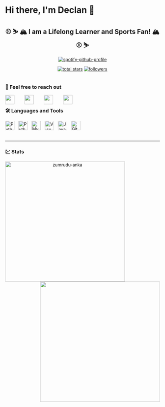 # Hi there, I'm Declan 🤙


<div align="center">

## ⚾ ⛷️ 🏔️ I am a Lifelong Learner and Sports Fan! 🏔️ ⚾ ⛷️


[![spotify-github-profile](https://spotify-github-profile.vercel.app/api/view?uid=31prxvnieesqxmye2objinsowaxy&cover_image=true&theme=default&show_offline=false&background_color=121212)](https://spotify-github-profile.vercel.app/api/view?uid=31prxvnieesqxmye2objinsowaxy&redirect=true)

   <a href="https://github.com/dec1costello?tab=repositories&sort=stargazers">
   <img alt="total stars" title="Total stars on GitHub" src="https://custom-icon-badges.demolab.com/github/stars/dec1costello?color=55960c&style=for-the-badge&labelColor=488207&logo=star"/></a>
  
  <a href="https://github.com/dec1costello?tab=followers">
    <img alt="followers" title="Follow me on Github" src="https://custom-icon-badges.demolab.com/github/followers/dec1costello?color=236ad3&labelColor=1155ba&style=for-the-badge&logo=person-add&label=Follow&logoColor=white"/></a>
  
</div>

<br />


###  👋 Feel free to reach out

<a href="https://twitter.com/dec1costello"><img align="left" src="https://www.vectorlogo.zone/logos/twitter/twitter-icon.svg" width="30px" style="padding-right:30px;"/></a>
<a href="https://www.linkedin.com/in/declan-costello-7423aa137/"><img align="left" src="https://www.vectorlogo.zone/logos/linkedin/linkedin-icon.svg" width="30px" style="padding-right:30px;"/></a>
<a href="mailto:dec1costello@gmail.com"><img align="left" src = "https://www.vectorlogo.zone/logos/gmail/gmail-icon.svg" width="30px" style="padding-right:30px;"/></a>
<a href="https://www.kaggle.com/dec1costello"><img align="left" src = "https://www.vectorlogo.zone/logos/kaggle/kaggle-icon.svg" height="30px" style="padding-right:30px;"/></a>

<br />

###  🛠️ Languages and Tools

<img align="left" alt="Python" width="30px" style="padding-right:10px;" src="https://cdn.jsdelivr.net/gh/devicons/devicon/icons/python/python-plain.svg" />
<img align="left" alt="Python" width="30px" style="padding-right:10px;" src="https://www.vectorlogo.zone/logos/google_cloud/google_cloud-icon.svg" />
<img align="left" alt="MySQL" width="30px" src="https://cdn.jsdelivr.net/gh/devicons/devicon/icons/mysql/mysql-original.svg" style="padding-right:10px;" />
<img align="left" alt="Visual Studio Code" width="30px" src="https://cdn.jsdelivr.net/gh/devicons/devicon/icons/vscode/vscode-original.svg" style="padding-right:10px;"/>
<img align="left" alt="Java" width="30px" style="padding-right:10px;" src="https://cdn.jsdelivr.net/gh/devicons/devicon/icons/java/java-original.svg"/>
<img align="left" alt="Git" width="30px" src="https://www.vectorlogo.zone/logos/amazon_aws/amazon_aws-icon.svg" style="padding-right:10px;"/>

<br />
<br />
<br />

---

### :chart: Stats

<p align=center>
  <div align=center>
    <a href="https://github.com/denvercoder1/github-readme-streak-stats" title="Go to Source">
      <img align="left" width=390 src="https://github-readme-streak-stats.herokuapp.com/?user=dec1costello&theme=react&border=61dafb&hide_border=true" alt="zumrudu-anka" />
    </a>
    <a href="https://github.com/anuraghazra/github-readme-stats" title="Go to Source">
      <img align="right" width=390 src="https://github-readme-stats.vercel.app/api?username=dec1costello&show_icons=true&theme=react&border_color=61dafb&hide_border=true" />
    </a>
  </div>

</p>
